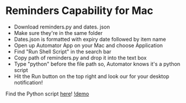 # Reminders Capability for Mac
- Download reminders.py and dates. json
- Make sure they're in the same folder
- Dates.json is formatted with expiry date followed by item name
- Open up Automator App on your Mac and choose Application
- Find "Run Shell Script" in the search bar
- Copy path of reminders.py and drop it into the text box
- Type "python" before the file path so, Automator knows it's a python script
- Hit the Run button on the top right and look our for your desktop notification!

Find the Python script [here](https://github.com/tanya-sonker/grocery-helper.github.io/blob/phpMaster/reminders.py)!
[!demo](https://github.com/tanya-sonker/grocery-helper.github.io/blob/phpMaster/reminders.png)
